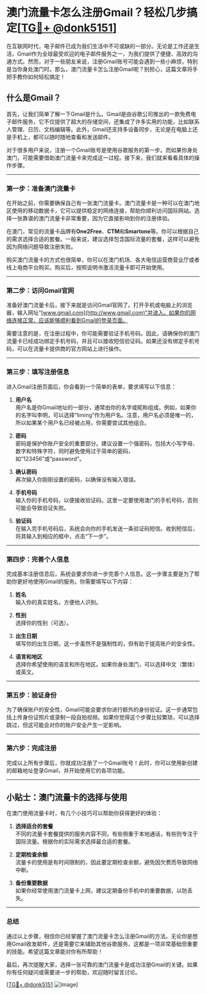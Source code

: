 # 澳门流量卡怎么注册Gmail？轻松几步搞定[[TG💪+ @donk5151](https://t.me/s/donk5151)]

在互联网时代，电子邮件已成为我们生活中不可或缺的一部分。无论是工作还是生活，Gmail作为全球最受欢迎的电子邮件服务之一，为我们提供了便捷、高效的沟通方式。然而，对于一些朋友来说，注册Gmail账号可能会遇到一些小麻烦，特别是当你身处澳门时。那么，澳门流量卡怎么注册Gmail呢？别担心，这篇文章将手把手教你如何轻松搞定！

## 什么是Gmail？

首先，让我们简单了解一下Gmail是什么。Gmail是由谷歌公司推出的一款免费电子邮件服务，它不仅提供了超大的存储空间，还集成了许多实用的功能，比如联系人管理、日历、文档编辑等。此外，Gmail还支持多设备同步，无论是在电脑上还是手机上，都可以随时随地查看和发送邮件。

对于很多用户来说，注册一个Gmail账号是使用谷歌服务的第一步。而如果你身处澳门，可能需要借助澳门流量卡来完成这一过程。接下来，我们就来看看具体的操作步骤。

---

### **第一步：准备澳门流量卡**

在开始之前，你需要确保自己有一张澳门流量卡。澳门流量卡是一种可以在澳门地区使用的移动数据卡，它可以提供稳定的网络连接，帮助你顺利访问国际网站。选择一张靠谱的澳门流量卡非常重要，因为它直接影响到你的注册体验。

在澳门，常见的流量卡品牌有**One2Free**、**CTM**和**Smartone**等。你可以根据自己的需求选择合适的套餐。一般来说，建议选择包含国际流量的套餐，这样可以避免因为网络问题导致注册失败。

购买澳门流量卡的方式也很简单，你可以在澳门机场、各大电信运营商营业厅或者线上电商平台购买。购买后，按照说明书激活流量卡即可开始使用。

---

### **第二步：访问Gmail官网**

准备好澳门流量卡后，接下来就是访问Gmail官网了。打开手机或电脑上的浏览器，输入网址“[www.gmail.com](http://www.gmail.com)”并进入。如果你的网络连接正常，应该能够顺利看到Gmail的登录页面。

需要注意的是，在注册过程中，你可能需要验证手机号码。因此，请确保你的澳门流量卡已经成功绑定手机号码，并且可以接收短信验证码。如果还没有绑定手机号码，可以在流量卡提供商的官方网站上进行操作。

---

### **第三步：填写注册信息**

进入Gmail注册页面后，你会看到一个简单的表单，要求填写以下信息：

1. **用户名**  
   用户名是你Gmail地址的一部分，通常由你的名字或昵称组成。例如，如果你的名字叫李明，可以选择“liming”作为用户名。注意，用户名必须是唯一的，所以如果某个用户名已经被占用，你需要尝试其他组合。

2. **密码**  
   密码是保护你账户安全的重要部分。建议设置一个强密码，包括大小写字母、数字和特殊字符，同时避免使用过于简单的密码，如“123456”或“password”。

3. **确认密码**  
   再次输入你刚刚设置的密码，以确保没有输入错误。

4. **手机号码**  
   输入你的手机号码，以便接收验证码。这里一定要使用澳门的手机号码，否则可能会导致验证失败。

5. **验证码**  
   在输入完手机号码后，系统会向你的手机发送一条验证码短信。收到短信后，将其输入到相应的框中，点击“下一步”。

---

### **第四步：完善个人信息**

完成基本注册信息后，系统会要求你进一步完善个人信息。这一步骤主要是为了帮助你更好地使用Gmail的服务。你需要填写以下内容：

1. **姓名**  
   输入你的真实姓名，方便他人识别。

2. **性别**  
   选择你的性别（可选）。

3. **出生日期**  
   填写你的出生日期，这一步虽然不是强制性的，但有助于提高账户的安全性。

4. **语言和地区**  
   选择你希望使用的语言和所在地区。如果你身处澳门，可以选择中文（繁体）或英文。

---

### **第五步：验证身份**

为了确保账户的安全性，Gmail可能会要求你进行额外的身份验证。这一步通常包括上传身份证照片或录制一段自拍视频。如果你觉得这个步骤比较繁琐，可以选择跳过，但这可能会对你的账户安全产生一定影响。

---

### **第六步：完成注册**

完成以上所有步骤后，你就成功注册了一个Gmail账号！此时，你可以使用新创建的邮箱地址登录Gmail，并开始使用它的各项功能。

---

## 小贴士：澳门流量卡的选择与使用

在澳门使用流量卡时，有几个小技巧可以帮助你获得更好的体验：

1. **选择适合的套餐**  
   不同的流量卡套餐提供的服务内容不同，有些侧重于本地通话，有些则专注于国际流量。根据你的实际需求选择最合适的套餐。

2. **定期检查余额**  
   流量卡的使用是有时间限制的，因此要定期检查余额，避免因欠费而导致网络中断。

3. **备份重要数据**  
   如果你经常使用澳门流量卡上网，建议定期备份手机中的重要数据，以防丢失。

---

### **总结**

通过以上步骤，相信你已经掌握了澳门流量卡怎么注册Gmail的方法。无论你是想用Gmail收发邮件，还是需要它来辅助其他谷歌服务，这都是一项非常基础但重要的技能。希望这篇文章能对你有所帮助！

最后，再次提醒大家，选择一张可靠的澳门流量卡是成功注册Gmail的关键。如果你有任何疑问或需要进一步的帮助，欢迎随时留言讨论。

[[TG💪+ @donk5151](https://t.me/s/donk5151) ![Image](https://i.postimg.cc/rwNCRYN7/Snipaste-2025-04-30-17-27-05.png)]